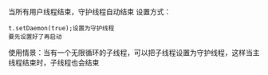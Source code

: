 当所有用户线程结束，守护线程自动结束
设置方式：
```
t.setDaemon(true);设置为守护线程
要先设置好了再启动
```
使用情景：当有一个无限循环的子线程，可以把子线程设置为守护线程，这样当主线程结束时，子线程也会结束